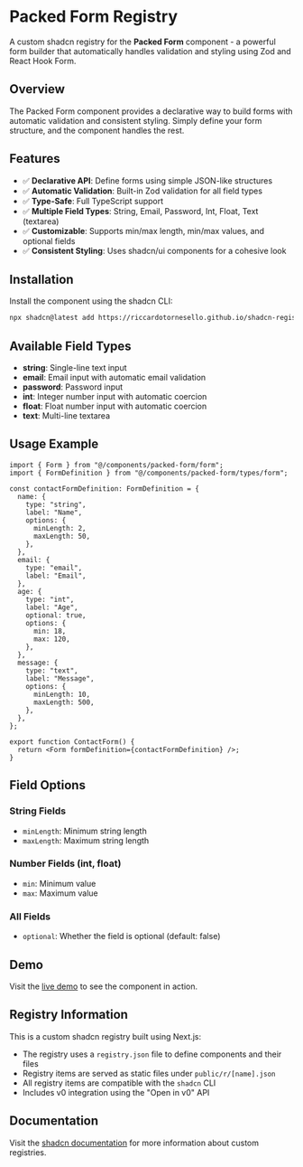 # Packed Form Registry

A custom shadcn registry for the **Packed Form** component - a powerful form builder that automatically handles validation and styling using Zod and React Hook Form.

## Overview

The Packed Form component provides a declarative way to build forms with automatic validation and consistent styling. Simply define your form structure, and the component handles the rest.

## Features

- ✅ **Declarative API**: Define forms using simple JSON-like structures
- ✅ **Automatic Validation**: Built-in Zod validation for all field types
- ✅ **Type-Safe**: Full TypeScript support
- ✅ **Multiple Field Types**: String, Email, Password, Int, Float, Text (textarea)
- ✅ **Customizable**: Supports min/max length, min/max values, and optional fields
- ✅ **Consistent Styling**: Uses shadcn/ui components for a cohesive look

## Installation

Install the component using the shadcn CLI:

```bash
npx shadcn@latest add https://riccardotornesello.github.io/shadcn-registry/r/packed-form.json
```

## Available Field Types

- **string**: Single-line text input
- **email**: Email input with automatic email validation
- **password**: Password input
- **int**: Integer number input with automatic coercion
- **float**: Float number input with automatic coercion
- **text**: Multi-line textarea

## Usage Example

```tsx
import { Form } from "@/components/packed-form/form";
import { FormDefinition } from "@/components/packed-form/types/form";

const contactFormDefinition: FormDefinition = {
  name: {
    type: "string",
    label: "Name",
    options: {
      minLength: 2,
      maxLength: 50,
    },
  },
  email: {
    type: "email",
    label: "Email",
  },
  age: {
    type: "int",
    label: "Age",
    optional: true,
    options: {
      min: 18,
      max: 120,
    },
  },
  message: {
    type: "text",
    label: "Message",
    options: {
      minLength: 10,
      maxLength: 500,
    },
  },
};

export function ContactForm() {
  return <Form formDefinition={contactFormDefinition} />;
}
```

## Field Options

### String Fields
- `minLength`: Minimum string length
- `maxLength`: Maximum string length

### Number Fields (int, float)
- `min`: Minimum value
- `max`: Maximum value

### All Fields
- `optional`: Whether the field is optional (default: false)

## Demo

Visit the [live demo](https://riccardotornesello.github.io/shadcn-registry) to see the component in action.

## Registry Information

This is a custom shadcn registry built using Next.js:

- The registry uses a `registry.json` file to define components and their files
- Registry items are served as static files under `public/r/[name].json`
- All registry items are compatible with the `shadcn` CLI
- Includes v0 integration using the "Open in v0" API

## Documentation

Visit the [shadcn documentation](https://ui.shadcn.com/docs/registry) for more information about custom registries.
